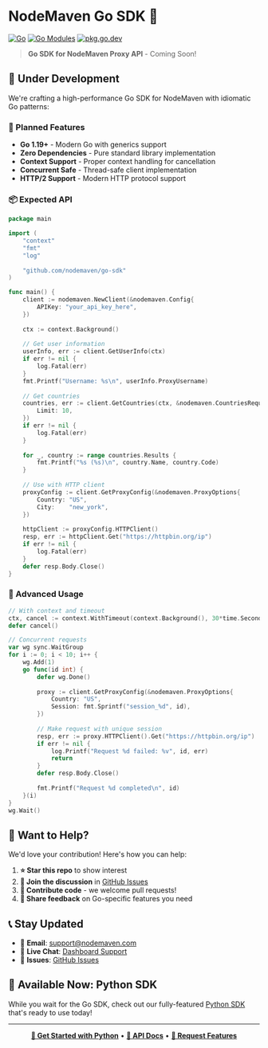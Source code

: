 # NodeMaven Go SDK 🔵

[![Go](https://img.shields.io/badge/Go-Coming%20Soon-cyan?style=for-the-badge&logo=go)](https://github.com/nodemaven/nodemaven/issues)
[![Go Modules](https://img.shields.io/badge/Go%20Modules-Ready-green?style=for-the-badge)](https://golang.org/ref/mod)
[![pkg.go.dev](https://img.shields.io/badge/pkg.go.dev-Coming%20Soon-blue?style=for-the-badge)](https://pkg.go.dev/)

> **Go SDK for NodeMaven Proxy API** - Coming Soon!

## 🚧 Under Development

We're crafting a high-performance Go SDK for NodeMaven with idiomatic Go patterns:

### 🎯 Planned Features
- **Go 1.19+** - Modern Go with generics support
- **Zero Dependencies** - Pure standard library implementation
- **Context Support** - Proper context handling for cancellation
- **Concurrent Safe** - Thread-safe client implementation
- **HTTP/2 Support** - Modern HTTP protocol support

### 📦 Expected API
```go
package main

import (
    "context"
    "fmt"
    "log"
    
    "github.com/nodemaven/go-sdk"
)

func main() {
    client := nodemaven.NewClient(&nodemaven.Config{
        APIKey: "your_api_key_here",
    })
    
    ctx := context.Background()
    
    // Get user information
    userInfo, err := client.GetUserInfo(ctx)
    if err != nil {
        log.Fatal(err)
    }
    fmt.Printf("Username: %s\n", userInfo.ProxyUsername)
    
    // Get countries
    countries, err := client.GetCountries(ctx, &nodemaven.CountriesRequest{
        Limit: 10,
    })
    if err != nil {
        log.Fatal(err)
    }
    
    for _, country := range countries.Results {
        fmt.Printf("%s (%s)\n", country.Name, country.Code)
    }
    
    // Use with HTTP client
    proxyConfig := client.GetProxyConfig(&nodemaven.ProxyOptions{
        Country: "US",
        City:    "new_york",
    })
    
    httpClient := proxyConfig.HTTPClient()
    resp, err := httpClient.Get("https://httpbin.org/ip")
    if err != nil {
        log.Fatal(err)
    }
    defer resp.Body.Close()
}
```

### 🔧 Advanced Usage
```go
// With context and timeout
ctx, cancel := context.WithTimeout(context.Background(), 30*time.Second)
defer cancel()

// Concurrent requests
var wg sync.WaitGroup
for i := 0; i < 10; i++ {
    wg.Add(1)
    go func(id int) {
        defer wg.Done()
        
        proxy := client.GetProxyConfig(&nodemaven.ProxyOptions{
            Country: "US",
            Session: fmt.Sprintf("session_%d", id),
        })
        
        // Make request with unique session
        resp, err := proxy.HTTPClient().Get("https://httpbin.org/ip")
        if err != nil {
            log.Printf("Request %d failed: %v", id, err)
            return
        }
        defer resp.Body.Close()
        
        fmt.Printf("Request %d completed\n", id)
    }(i)
}
wg.Wait()
```

## 🤝 Want to Help?

We'd love your contribution! Here's how you can help:

1. **⭐ Star this repo** to show interest
2. **💬 Join the discussion** in [GitHub Issues](https://github.com/nodemaven/nodemaven/issues)
3. **🔧 Contribute code** - we welcome pull requests!
4. **📝 Share feedback** on Go-specific features you need

## 📞 Stay Updated

- 📧 **Email**: [support@nodemaven.com](mailto:support@nodemaven.com)
- 💬 **Live Chat**: [Dashboard Support](https://dashboard.nodemaven.com/support/?utm_source=github&utm_medium=github_post&utm_campaign=developer_outreach&utm_content=go_support)
- 🐛 **Issues**: [GitHub Issues](https://github.com/nodemaven/nodemaven/issues)

## 🐍 Available Now: Python SDK

While you wait for the Go SDK, check out our fully-featured [Python SDK](../python/) that's ready to use today!

---

<div align="center">

**[🚀 Get Started with Python](../python/)** • **[📖 API Docs](https://dashboard.nodemaven.com/documentation/?utm_source=github&utm_medium=github_post&utm_campaign=developer_outreach&utm_content=go_docs)** • **[💬 Request Features](https://github.com/nodemaven/nodemaven/issues)**

</div> 